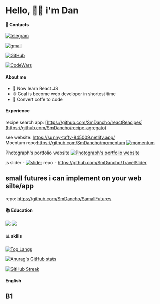 # Hello, 🤜🤛 i'm Dan

#### 📱 Contacts



[![telegram](https://img.shields.io/badge/Telegram-2CA5E0?style=for-the-badge&logo=telegram&logoColor=white)](https://t.me/aswellsmith)

[![gmail](https://img.shields.io/badge/Gmail-D14836?style=for-the-badge&logo=gmail&logoColor=white)](mailto:dantereshenko69@gmail.com)

[![GitHub](https://img.shields.io/badge/GitHub-100000?style=for-the-badge&logo=github&logoColor=white)](https://github.com/SmDancho)

[![CodeWars](https://img.shields.io/badge/Codewars-B1361E?style=for-the-badge&logo=Codewars&logoColor=white)](https://www.codewars.com/users/SmDancho)






#### About me
   <ul>
    <li>📝 Now learn React JS </li>
    <li>🌐 Goal is become web developer in shortest time</li>
    <li>👨‍ Convert coffe to code</li>
   </ul>

#### Experience
recipe search app: [https://github.com/SmDancho/reactReacipes](https://github.com/SmDancho/recipe-agregato) 

see website: https://sunny-taffy-845009.netlify.app/ <br>
Moentum 
repo:https://github.com/SmDancho/momentum
[![momentum ](https://img.shields.io/badge/GitHub%20Pages-222222?style=for-the-badge&logo=GitHub%20Pages&logoColor=white)](https://smdancho.github.io/momentum/)

Photograph's portfolio website 
[![Photograph's portfolio website](https://img.shields.io/badge/GitHub%20Pages-222222?style=for-the-badge&logo=GitHub%20Pages&logoColor=white)](https://github.com/SmDancho/photograph-s_Portfolio/tree/source-code)



js slider - [![slider](https://img.shields.io/badge/GitHub%20Pages-222222?style=for-the-badge&logo=GitHub%20Pages&logoColor=white)](https://smdancho.github.io/TravelSlider/travelSlider/)
repo - https://github.com/SmDancho/TravelSlider


## small futures i can implement on your web silte/app
   repo: https://github.com/SmDancho/SamallFutures
   




#### 📚 Education
<img src="https://img.shields.io/badge/MDN_Web_Docs-black?style=for-the-badge&logo=mdnwebdocs&logoColor=white">
<img src ="https://img.shields.io/badge/Udemy-EC5252?style=for-the-badge&logo=Udemy&logoColor=white">

#### 📊 skills
[![Top Langs](https://github-readme-stats.vercel.app/api/top-langs/?username=SmDancho&layout=compact&theme=radical)](https://github.com/anuraghazra/github-readme-stats)

[![Anurag's GitHub stats](https://github-readme-stats.vercel.app/api?username=SmDancho&theme=radical)](https://github.com/anuraghazra/github-readme-stats)



[![GitHub Streak](https://github-readme-streak-stats.herokuapp.com/?user=SmDancho)](https://git.io/streak-stats)



#### English

## B1
